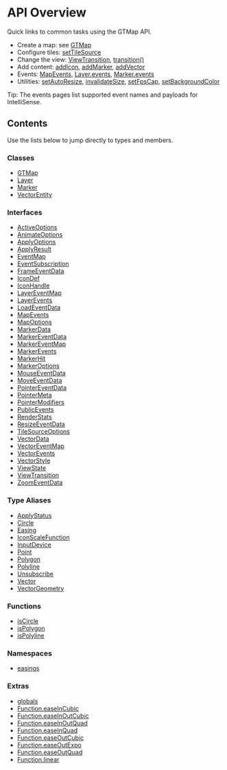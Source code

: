 # API Overview

Quick links to common tasks using the GTMap API.

- Create a map: see [GTMap](api/Class.GTMap.md)
- Configure tiles: [setTileSource](api/Class.GTMap.md#settilesource)
- Change the view: [ViewTransition](api/Interface.ViewTransition.md), [transition()](api/Class.GTMap.md#transition)
- Add content: [addIcon](api/Class.GTMap.md#addicon), [addMarker](api/Class.GTMap.md#addmarker), [addVector](api/Class.GTMap.md#addvector)
- Events: [MapEvents](api/Interface.MapEvents.md), [Layer.events](api/Class.Layer.md#events), [Marker.events](api/Class.Marker.md#events)
- Utilities: [setAutoResize](api/Class.GTMap.md#setautoresize), [invalidateSize](api/Class.GTMap.md#invalidatesize), [setFpsCap](api/Class.GTMap.md#setfpscap), [setBackgroundColor](api/Class.GTMap.md#setbackgroundcolor)

Tip: The events pages list supported event names and payloads for IntelliSense.

## Contents

Use the lists below to jump directly to types and members.

### Classes

- [GTMap](api/Class.GTMap.md)
- [Layer](api/Class.Layer.md)
- [Marker](api/Class.Marker.md)
- [VectorEntity](api/Class.VectorEntity.md)

### Interfaces

- [ActiveOptions](api/Interface.ActiveOptions.md)
- [AnimateOptions](api/Interface.AnimateOptions.md)
- [ApplyOptions](api/Interface.ApplyOptions.md)
- [ApplyResult](api/Interface.ApplyResult.md)
- [EventMap](api/Interface.EventMap.md)
- [EventSubscription](api/Interface.EventSubscription.md)
- [FrameEventData](api/Interface.FrameEventData.md)
- [IconDef](api/Interface.IconDef.md)
- [IconHandle](api/Interface.IconHandle.md)
- [LayerEventMap](api/Interface.LayerEventMap.md)
- [LayerEvents](api/Interface.LayerEvents.md)
- [LoadEventData](api/Interface.LoadEventData.md)
- [MapEvents](api/Interface.MapEvents.md)
- [MapOptions](api/Interface.MapOptions.md)
- [MarkerData](api/Interface.MarkerData.md)
- [MarkerEventData](api/Interface.MarkerEventData.md)
- [MarkerEventMap](api/Interface.MarkerEventMap.md)
- [MarkerEvents](api/Interface.MarkerEvents.md)
- [MarkerHit](api/Interface.MarkerHit.md)
- [MarkerOptions](api/Interface.MarkerOptions.md)
- [MouseEventData](api/Interface.MouseEventData.md)
- [MoveEventData](api/Interface.MoveEventData.md)
- [PointerEventData](api/Interface.PointerEventData.md)
- [PointerMeta](api/Interface.PointerMeta.md)
- [PointerModifiers](api/Interface.PointerModifiers.md)
- [PublicEvents](api/Interface.PublicEvents.md)
- [RenderStats](api/Interface.RenderStats.md)
- [ResizeEventData](api/Interface.ResizeEventData.md)
- [TileSourceOptions](api/Interface.TileSourceOptions.md)
- [VectorData](api/Interface.VectorData.md)
- [VectorEventMap](api/Interface.VectorEventMap.md)
- [VectorEvents](api/Interface.VectorEvents.md)
- [VectorStyle](api/Interface.VectorStyle.md)
- [ViewState](api/Interface.ViewState.md)
- [ViewTransition](api/Interface.ViewTransition.md)
- [ZoomEventData](api/Interface.ZoomEventData.md)

### Type Aliases

- [ApplyStatus](api/TypeAlias.ApplyStatus.md)
- [Circle](api/TypeAlias.Circle.md)
- [Easing](api/TypeAlias.Easing.md)
- [IconScaleFunction](api/TypeAlias.IconScaleFunction.md)
- [InputDevice](api/TypeAlias.InputDevice.md)
- [Point](api/TypeAlias.Point.md)
- [Polygon](api/TypeAlias.Polygon.md)
- [Polyline](api/TypeAlias.Polyline.md)
- [Unsubscribe](api/TypeAlias.Unsubscribe.md)
- [Vector](api/TypeAlias.Vector.md)
- [VectorGeometry](api/TypeAlias.VectorGeometry.md)

### Functions

- [isCircle](api/Function.isCircle.md)
- [isPolygon](api/Function.isPolygon.md)
- [isPolyline](api/Function.isPolyline.md)

### Namespaces

- [easings](api/Namespace.easings.md)

### Extras

- [globals](api/globals.md)
- [Function.easeInCubic](api/easings.Function.easeInCubic.md)
- [Function.easeInOutCubic](api/easings.Function.easeInOutCubic.md)
- [Function.easeInOutQuad](api/easings.Function.easeInOutQuad.md)
- [Function.easeInQuad](api/easings.Function.easeInQuad.md)
- [Function.easeOutCubic](api/easings.Function.easeOutCubic.md)
- [Function.easeOutExpo](api/easings.Function.easeOutExpo.md)
- [Function.easeOutQuad](api/easings.Function.easeOutQuad.md)
- [Function.linear](api/easings.Function.linear.md)

